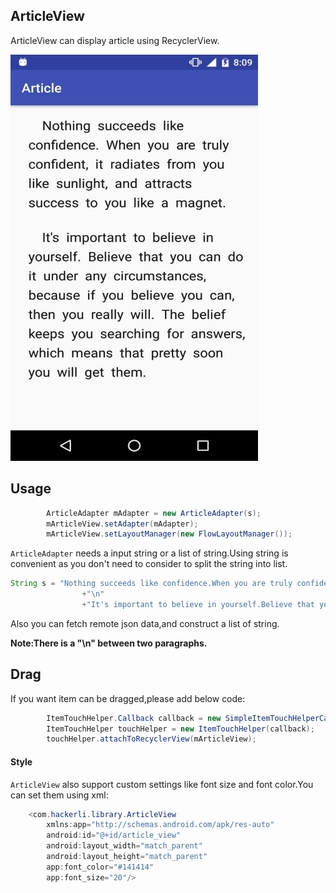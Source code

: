 ## ArticleView
ArticleView can display article using RecyclerView.

<img src="/screenshot/s.jpg" alt="screenshot" title="screenshot" width="396" height="650" />

## Usage

```java
        ArticleAdapter mAdapter = new ArticleAdapter(s);
        mArticleView.setAdapter(mAdapter);
        mArticleView.setLayoutManager(new FlowLayoutManager());
```
`ArticleAdapter` needs a input string or a list of string.Using string is convenient as you don't need to consider to split the string into list.

```java
String s = "Nothing succeeds like confidence.When you are truly confident,it radiates from you like sunlight,and attracts success to you like a magnet."
                +"\n"
                +"It's important to believe in yourself.Believe that you can do it under any circumstances,because if you believe you can,then you really will.The belief keeps you searching for answers,which means that pretty soon you will get them.";
```

Also you can fetch remote json data,and construct a list of string.

**Note:There is a "\n" between two paragraphs.**

## Drag
If you want item can be dragged,please add below code:

```java
        ItemTouchHelper.Callback callback = new SimpleItemTouchHelperCallback(mAdapter);
        ItemTouchHelper touchHelper = new ItemTouchHelper(callback);
        touchHelper.attachToRecyclerView(mArticleView);
```

#### Style
`ArticleView` also support custom settings like font size and font color.You can set them using xml:

```java
    <com.hackerli.library.ArticleView
        xmlns:app="http://schemas.android.com/apk/res-auto"
        android:id="@+id/article_view"
        android:layout_width="match_parent"
        android:layout_height="match_parent"
        app:font_color="#141414"
        app:font_size="20"/>
```
